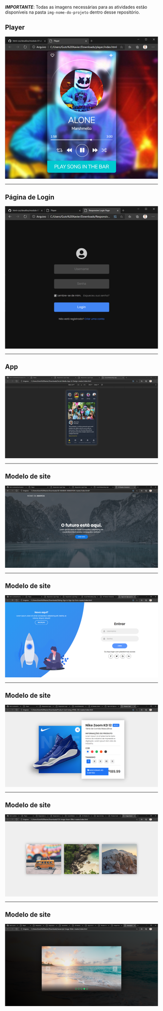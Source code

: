 ***IMPORTANTE***: Todas as imagens necessárias para as atividades estão disponíveis na pasta ``img-nome-do-projeto`` dentro desse repositório. 

## Player

![](images/001.png)

_____



## Página de Login

![](images/002.png)

_____

## App

![](images/003.png)

_____



## Modelo de site

![](images/004.png)

____

## Modelo de site

![](images/005.png)

____


## Modelo de site

![](images/006.png)

____


## Modelo de site

![](images/007.png)

____


## Modelo de site

![](images/008.png)

